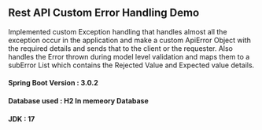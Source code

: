 ## Rest API Custom Error Handling Demo
Implemented custom Exception handling that handles almost all 
the exception occur in the application and make a custom 
ApiError Object with the required details and sends that to 
the client or the requester.
Also handles the Error thrown during model level validation and
maps them to a subError List which contains the Rejected Value and Expected value details.



#### Spring Boot Version : 3.0.2
#### Database used       : H2 In memeory Database
#### JDK : 17


